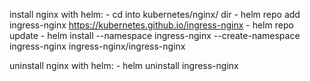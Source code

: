 install nginx with helm:
    - cd into kubernetes/nginx/ dir
    - helm repo add ingress-nginx https://kubernetes.github.io/ingress-nginx
    - helm repo update
    <!-- - helm pull nginx/nginx --untar -->
    <!-- - helm install -f ngingx_helm_values.yaml nginx-helm ingress-nginx/ingress-nginx -->
    -  helm install --namespace ingress-nginx --create-namespace ingress-nginx ingress-nginx/ingress-nginx

uninstall nginx with helm:
    - helm uninstall ingress-nginx